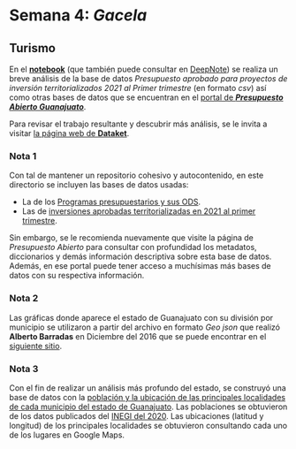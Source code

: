 # Semana 4: _Gacela_
## Turismo
En el [__notebook__](RallyDatos_Semana_4.ipynb) (que también puede consultar en [DeepNote](https://deepnote.com/project/RallyDatosSemana4-Duplicate-hEPqnBbtRymbhsxhpxB4Nw/%2Fnotebook.ipynb))
 se realiza un breve análisis de la base de datos _Presupuesto aprobado para proyectos de inversión territorializados 2021 al Primer trimestre_ (en formato _csv_) así como otras bases de datos que se encuentran en el [portal de ___Presupuesto Abierto Guanajuato___](https://presupuestoabierto.guanajuato.gob.mx/#/programaspresupuestariosGto).

Para revisar el trabajo resultante y descubrir más análisis, se le invita a visitar
[la página web de __Dataket__](https://dusty-sunstone-de5.notion.site/Dataket-Rally-de-datos-Guanajuato-ebdbfa97edd34b6dae1ffd3c5b8d121a).

### Nota 1
Con tal de mantener un repositorio cohesivo y autocontenido, en este directorio se incluyen las bases de datos usadas:
- La de los [Programas presupuestarios y sus ODS](alineacion_pp_ods.csv).
- Las de [inversiones aprobadas territorializadas en 2021 al primer trimestre](Inversion_1T_Qs_por_municipio.csv).

Sin embargo, se le recomienda nuevamente que visite la página de _Presupuesto Abierto_ para consultar con profundidad los metadatos, diccionarios y demás información descriptiva sobre esta base de datos. Además, en ese portal puede tener acceso a muchísimas más bases de datos con su respectiva información.

### Nota 2
Las gráficas donde aparece el estado de Guanajuato con su división por municipio se utilizaron a partir del archivo en formato _Geo json_ que realizó __Alberto Barradas__ en Diciembre del 2016 que se puede encontrar en el [siguiente sitio](http://datamx.io/sl/dataset/municipios-de-guanajuato).

### Nota 3
Con el fin de realizar un análisis más profundo del estado, se construyó una base de datos con la [población y la ubicación de las principales localidades de cada municipio del estado de Guanajuato](gto_poblacion_ubicacion.csv). Las poblaciones se obtuvieron de los datos publicados del [INEGI del 2020](http://cuentame.inegi.org.mx/monografias/informacion/gto/territorio/div_municipal.aspx?tema=me&e=11). Las ubicaciones (latitud y longitud) de los principales localidades se obtuvieron consultando cada uno de los lugares en Google Maps.
